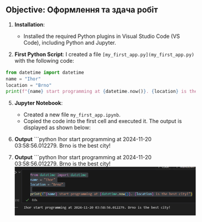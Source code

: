 ## Objective: Оформлення та здача робіт

1. **Installation**:
   - Installed the required Python plugins in Visual Studio Code (VS Code), including Python and Jupyter.
   
2. **First Python Script**:
I created a file `[my_first_app.py](my_first_app.py)` with the following code:

```python
from datetime import datetime
name = "Ihor"
location = "Brno"
print(f"{name} start programming at {datetime.now()}. {location} is the best city!")
```

5. **Jupyter Notebook**:

   - Created a new file `my_first_app.ipynb`.
   - Copied the code into the first cell and executed it. The output is displayed as shown below:

7. **Output**   ```python
   Ihor start programming at 2024-11-20 03:58:56.012279. Brno is the best city!
10. **Output**   ```python
   Ihor start programming at 2024-11-20 03:58:56.012279. Brno is the best city!
   ![alt text](image.png)